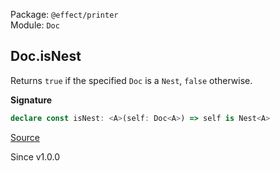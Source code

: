 Package: `@effect/printer`<br />
Module: `Doc`<br />

## Doc.isNest

Returns `true` if the specified `Doc` is a `Nest`, `false` otherwise.

**Signature**

```ts
declare const isNest: <A>(self: Doc<A>) => self is Nest<A>
```

[Source](https://github.com/Effect-TS/effect/tree/main/packages/printer/src/Doc.ts#L382)

Since v1.0.0